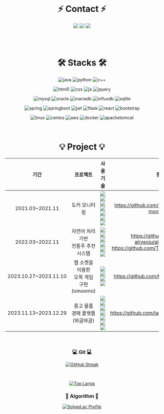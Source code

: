 
<div align=center>
  <h1>⚡ Contact ⚡</h1>
</div>

<div align=center>
  <a href="https://sodehdt-ldkt.tistory.com/"><img src="https://img.shields.io/badge/Tistory-000000?style=for-the-badge&logo=Tistory&logoColor=white"/></a>
  <a href=""><img src="https://img.shields.io/badge/Notion-000000?style=for-the-badge&logo=Notion&logoColor=white"/></a>
  <a href=""><img src="https://img.shields.io/badge/teayun357@gmail.com-EA4335?style=for-the-badge&logo=Gmail&logoColor=white"/></a>
</div>

<br>
<br>
<br>

<div align=center>
  <h1>🛠️ Stacks 🛠️</h2>
</div>

<div align=center>
  
  ![java](https://img.shields.io/badge/Java-ED8B00?style=for-the-badge&logo=openjdk&logoColor=white)
  ![python](https://img.shields.io/badge/Python-3776AB?style=for-the-badge&logo=python&logoColor=white)
  ![c++](https://img.shields.io/badge/C%2B%2B-00599C?style=for-the-badge&logo=c%2B%2B&logoColor=white)


  ![html5](https://img.shields.io/badge/HTML5-E34F26?style=for-the-badge&logo=html5&logoColor=white)
  ![css](https://img.shields.io/badge/css-1572B6?style=for-the-badge&logo=css3&logoColor=white)
  ![js](https://img.shields.io/badge/JavaScript-F7DF1E?style=for-the-badge&logo=javascript&logoColor=white)
  ![jquery](https://img.shields.io/badge/jQuery-0769AD?style=for-the-badge&logo=jquery&logoColor=white)
  <br>


  ![mysql](https://img.shields.io/badge/MySQL-00000F?style=for-the-badge&logo=mysql&logoColor=white)
  ![oracle](https://img.shields.io/badge/Oracle-F80000?style=for-the-badge&logo=oracle&logoColor=black)
  ![mariadb](https://img.shields.io/badge/MariaDB-003545?style=for-the-badge&logo=mariaDB&logoColor=white)
  ![influxdb](https://img.shields.io/badge/influxDB-22ADF6?style=for-the-badge&logo=InfluxDB&logoColor=white)
  ![sqlite](https://img.shields.io/badge/Netlify-00C7B7?style=for-the-badge&logo=netlify&logoColor=white)
  <br>

  ![spring](https://img.shields.io/badge/Spring-6DB33F?style=for-the-badge&logo=spring&logoColor=white)
  ![springboot](https://img.shields.io/badge/springboot-6DB33F?style=for-the-badge&logo=springboot&logoColor=white)
  ![jwt](https://img.shields.io/badge/json%20web%20tokens-323330?style=for-the-badge&logo=json-web-tokens&logoColor=pink)
  ![flask](https://img.shields.io/badge/flask-000000?style=for-the-badge&logo=flask&logoColor=white)
  ![react](https://img.shields.io/badge/React-20232A?style=for-the-badge&logo=react&logoColor=61DAFB)
  ![bootstrap](https://img.shields.io/badge/bootstrap-7952B3?style=for-the-badge&logo=bootstrap&logoColor=white)
  <br>
  
  ![linux](https://img.shields.io/badge/linux-FCC624?style=for-the-badge&logo=linux&logoColor=black)
  ![centos](https://img.shields.io/badge/centOS-0088CC?style=for-the-badge&logo=centos&logoColor=black)
  ![aws](https://img.shields.io/badge/amazonaws-232F3E?style=for-the-badge&logo=amazonaws&logoColor=white)
  ![docker](https://img.shields.io/badge/docker-2496ED?style=for-the-badge&logo=docker&logoColor=black)
  ![apachetomcat](https://img.shields.io/badge/apachetomcat-F8DC75?style=for-the-badge&logo=apachetomcat&logoColor=white)

  <br>

</div>

<div align=center>
<h1>💡 Project 💡</h1>

|기간|프로젝트|사용 기술|링크|
|:---:|:---:|:---:|:---:|
|2021.03~2021.11|도커 모니터링| <img src="https://img.shields.io/badge/docker-2496ED?style=flat&logo=docker&logoColor=black"> <img src="https://img.shields.io/badge/centOS-0088CC?style=flat-square&logo=centos&logoColor=black"> <img src="https://img.shields.io/badge/flask-000000?style=flat-square&logo=flask&logoColor=white"> <img src="https://img.shields.io/badge/java-007396?style=flat-square&logo=openjdk&logoColor=white"> <br> <img src="https://img.shields.io/badge/javascript-F7DF1E?style=flat-square&logo=javascript&logoColor=black"> <img src="https://img.shields.io/badge/influxDB-22ADF6?style=flat-square&logo=InfluxDB&logoColor=white"> <img src="https://img.shields.io/badge/chart.js-FF6384?style=flat-square&logo=chartdotjs&logoColor=white"> | https://github.com/taeyeon357/docker-monitoring |
|2022.03~2022.11|자연어 처리 기반<br>전통주 추천 시스템| <img src="https://img.shields.io/badge/Python-3776AB?style=flat-square&logo=python&logoColor=white"> <img src="https://img.shields.io/badge/react-61DAFB?style=flat-square&logo=react&logoColor=black"> <img src="https://img.shields.io/badge/JavaScript-F7DF1E?style=flat-square&logo=javascript&logoColor=black"> <br><img src="https://img.shields.io/badge/Netlify-00C7B7?style=flat-square&logo=netlify&logoColor=white"> <img src="https://img.shields.io/badge/amazon aws-232F3E?style=flat-square&logo=amazonaws&logoColor=white"> <br><img src="https://img.shields.io/badge/flask-000000?style=flat-square&logo=flask&logoColor=white"> | https://github.com/Team-alryeoju/alryeoju-front <br> https://github.com/Team-alryeoju/alryeoju |
|2023.10.27~2023.11.10|웹 소켓을 이용한<br>오목 게임 구현<br>(omoomo)|<img src="https://img.shields.io/badge/java-007396?style=flat-square&logo=openjdk&logoColor=white">  <img src="https://img.shields.io/badge/html5-E34F26?style=flat-square&logo=html5&logoColor=white"> <img src="https://img.shields.io/badge/css-1572B6?style=flat-square&logo=css3&logoColor=white"> <img src="https://img.shields.io/badge/javascript-F7DF1E?style=flat-square&logo=javascript&logoColor=black"> | https://github.com/taeyeon357/omoomo |
|2023.11.13~2023.12.29|중고 물품<br>경매 플랫폼<br>(와글와글)| <img src="https://img.shields.io/badge/java-007396?style=flat-square&logo=openjdk&logoColor=white">  <img src="https://img.shields.io/badge/Spring-6DB33F?style=flat-square&logo=spring&logoColor=white">  <img src="https://img.shields.io/badge/mysql-4479A1?style=flat-square&logo=mysql&logoColor=white">  <br> <img src="https://img.shields.io/badge/html5-E34F26?style=flat-square&logo=html5&logoColor=white"> <img src="https://img.shields.io/badge/css-1572B6?style=flat-square&logo=css3&logoColor=white"> <img src="https://img.shields.io/badge/javascript-F7DF1E?style=flat-square&logo=javascript&logoColor=black"> <img src="https://img.shields.io/badge/chart.js-FF6384?style=flat-square&logo=chartdotjs&logoColor=white">| https://github.com/taeyeon357/waglewagle |
<br>
</div>

<div align=center>

<h3>💻 Git 💻</h3>

[![GitHub Streak](https://streak-stats.demolab.com?user=taeyeon357&theme=dracula&mode=weekly)](https://git.io/streak-stats)

<br>

[![Top Langs](https://github-readme-stats.vercel.app/api/top-langs/?username=taeyeon357)](https://github.com/anuraghazra/github-readme-stats)

<h3>🧩 Algorithm 🧩</h3>

[![Solved.ac Profile](http://mazassumnida.wtf/api/generate_badge?boj=taeyeon357)](https://solved.ac/taeyeon357)

</div>



